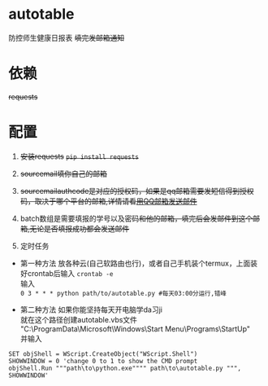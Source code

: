 # autotable
防控师生健康日报表
~~填完发邮箱通知~~

# 依赖
~~requests~~
# 配置
1. ~~安装requests~~
~~`pip install requests`~~

2. ~~sourcemail填你自己的邮箱~~
3. ~~sourcemailauthcode是对应的授权码，如果是qq邮箱需要发短信得到授权码，取决于哪个平台的邮箱,详情请看[用QQ邮箱发送邮件](https://blog.csdn.net/Momorrine/article/details/79881251)~~
4. batch数组是需要填报的学号以及密码~~和他的邮箱，填完后会发邮件到这个邮箱,无论是否填报成功都会发送邮件~~

5. 定时任务


  * 第一种方法 放各种云(自己软路由也行)，或者自己手机装个termux，上面装好crontab后输入
  `crontab -e`  
  输入  
  `0 3 * * * python path/to/autotable.py #每天03:00分运行,错峰`  
  
  * 第二种方法 如果你能坚持每天开电脑学da习ji  
  就在这个路径创建autotable.vbs文件  
  "C:\ProgramData\Microsoft\Windows\Start Menu\Programs\StartUp"  
  并输入  
  ``` vbs
  SET objShell = WScript.CreateObject("WScript.Shell")
  SHOWWINDOW = 0 'change 0 to 1 to show the CMD prompt
  objShell.Run """path\to\python.exe"""" path\to\autotable.py """, SHOWWINDOW'
  ```
